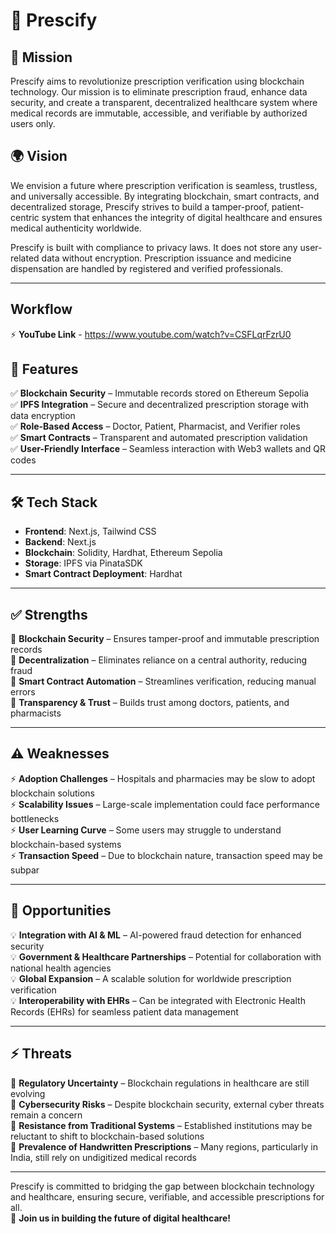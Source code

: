 # 📜 Prescify

## 🚀 Mission
Prescify aims to revolutionize prescription verification using blockchain technology. Our mission is to eliminate prescription fraud, enhance data security, and create a transparent, decentralized healthcare system where medical records are immutable, accessible, and verifiable by authorized users only.

## 🌍 Vision
We envision a future where prescription verification is seamless, trustless, and universally accessible. By integrating blockchain, smart contracts, and decentralized storage, Prescify strives to build a tamper-proof, patient-centric system that enhances the integrity of digital healthcare and ensures medical authenticity worldwide.

Prescify is built with compliance to privacy laws. It does not store any user-related data without encryption. Prescription issuance and medicine dispensation are handled by registered and verified professionals.

---
## Workflow
⚡ **YouTube Link** - https://www.youtube.com/watch?v=CSFLqrFzrU0

## 🔹 Features
✅ **Blockchain Security** – Immutable records stored on Ethereum Sepolia  
✅ **IPFS Integration** – Secure and decentralized prescription storage with data encryption  
✅ **Role-Based Access** – Doctor, Patient, Pharmacist, and Verifier roles  
✅ **Smart Contracts** – Transparent and automated prescription validation  
✅ **User-Friendly Interface** – Seamless interaction with Web3 wallets and QR codes  

---

## 🛠 Tech Stack
- **Frontend**: Next.js, Tailwind CSS  
- **Backend**: Next.js  
- **Blockchain**: Solidity, Hardhat, Ethereum Sepolia  
- **Storage**: IPFS via PinataSDK  
- **Smart Contract Deployment**: Hardhat  

---

## ✅ Strengths
🔹 **Blockchain Security** – Ensures tamper-proof and immutable prescription records  
🔹 **Decentralization** – Eliminates reliance on a central authority, reducing fraud  
🔹 **Smart Contract Automation** – Streamlines verification, reducing manual errors  
🔹 **Transparency & Trust** – Builds trust among doctors, patients, and pharmacists  

---

## ⚠️ Weaknesses
⚡ **Adoption Challenges** – Hospitals and pharmacies may be slow to adopt blockchain solutions  
⚡ **Scalability Issues** – Large-scale implementation could face performance bottlenecks  
⚡ **User Learning Curve** – Some users may struggle to understand blockchain-based systems  
⚡ **Transaction Speed** – Due to blockchain nature, transaction speed may be subpar  

---

## 🚀 Opportunities
💡 **Integration with AI & ML** – AI-powered fraud detection for enhanced security  
💡 **Government & Healthcare Partnerships** – Potential for collaboration with national health agencies  
💡 **Global Expansion** – A scalable solution for worldwide prescription verification  
💡 **Interoperability with EHRs** – Can be integrated with Electronic Health Records (EHRs) for seamless patient data management  

---

## ⚡ Threats
🔴 **Regulatory Uncertainty** – Blockchain regulations in healthcare are still evolving  
🔴 **Cybersecurity Risks** – Despite blockchain security, external cyber threats remain a concern  
🔴 **Resistance from Traditional Systems** – Established institutions may be reluctant to shift to blockchain-based solutions  
🔴 **Prevalence of Handwritten Prescriptions** – Many regions, particularly in India, still rely on undigitized medical records  

---

Prescify is committed to bridging the gap between blockchain technology and healthcare, ensuring secure, verifiable, and accessible prescriptions for all.  
💙 **Join us in building the future of digital healthcare!**  
